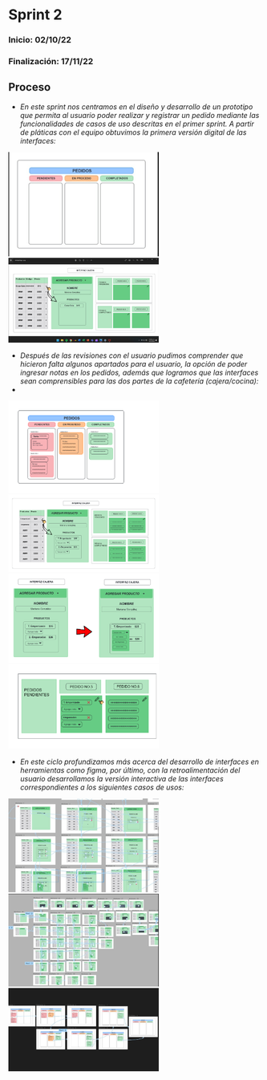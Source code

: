 # Sprint 2

### Inicio: 02/10/22 
### Finalización: 17/11/22


## Proceso

* _En este sprint nos centramos en el diseño y desarrollo de un prototipo que permita al usuario poder realizar y registrar un pedido mediante las funcionalidades 
de casos de uso descritas en el primer sprint. A partir de pláticas con el equipo obtuvimos la primera versión digital de las interfaces:_

<img src="https://github.com/orlandordzc/UADYFoodFIS/blob/Luis-Gerardo-M%C3%A9ndez-Villanueva/Actividades%20durante%20segunda%20entrega/Interfaces/A1.jpg" alt="JuveYell" width="300px">
<img src="https://github.com/orlandordzc/UADYFoodFIS/blob/Luis-Gerardo-M%C3%A9ndez-Villanueva/Actividades%20durante%20segunda%20entrega/Interfaces/A2.jpg" alt="JuveR" width="300px">
  
  
* _Después de las revisiones con el usuario pudimos comprender que hicieron falta algunos apartados para el usuario, la opción de poder ingresar notas en los pedidos, además que logramos que las interfaces sean comprensibles para las dos partes de la cafetería (cajera/cocina):_
* 
<img src="https://github.com/orlandordzc/UADYFoodFIS/blob/Luis-Gerardo-M%C3%A9ndez-Villanueva/Actividades%20durante%20segunda%20entrega/Interfaces/B2.png" alt="JuveR" width="300px">
<img src="https://github.com/orlandordzc/UADYFoodFIS/blob/Luis-Gerardo-M%C3%A9ndez-Villanueva/Actividades%20durante%20segunda%20entrega/Interfaces/B1.png" alt="JuveR" width="300px">
<img src="https://github.com/orlandordzc/UADYFoodFIS/blob/Luis-Gerardo-M%C3%A9ndez-Villanueva/Actividades%20durante%20segunda%20entrega/Interfaces/B3.png" alt="JuveR"
width="300px">
<img src="https://github.com/orlandordzc/UADYFoodFIS/blob/Luis-Gerardo-M%C3%A9ndez-Villanueva/Actividades%20durante%20segunda%20entrega/Interfaces/B4.png" alt="JuveR"
width="300px">

* _En este ciclo profundizamos más acerca del desarrollo de interfaces en herramientas como figma, por último, con la retroalimentación del usuario desarrollamos la versión interactiva de las interfaces correspondientes a los siguientes casos de usos:_

<img src="https://github.com/orlandordzc/UADYFoodFIS/blob/Luis-Gerardo-M%C3%A9ndez-Villanueva/Actividades%20durante%20segunda%20entrega/Interfaces/C1.jpg" alt="JuveR" width="300px">
<img src="https://github.com/orlandordzc/UADYFoodFIS/blob/Luis-Gerardo-M%C3%A9ndez-Villanueva/Actividades%20durante%20segunda%20entrega/Interfaces/C2.jpg" alt="JuveR" width="300px">
<img src="https://github.com/orlandordzc/UADYFoodFIS/blob/Luis-Gerardo-M%C3%A9ndez-Villanueva/Actividades%20durante%20segunda%20entrega/Interfaces/C3.jpg" alt="JuveR" width="300px">
